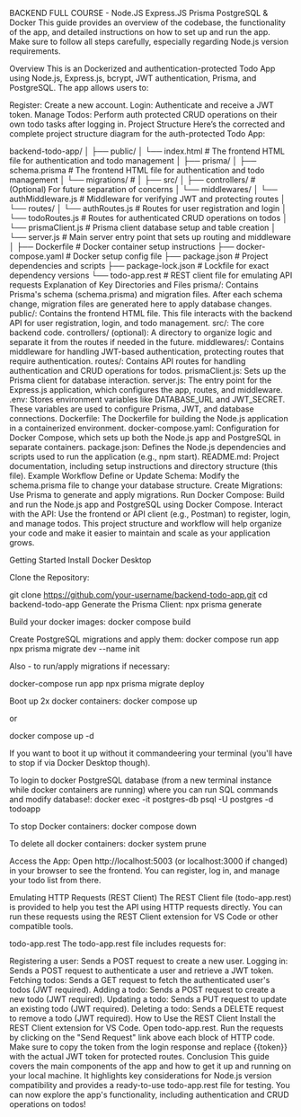 BACKEND FULL COURSE - Node.JS Express.JS Prisma PostgreSQL & Docker
This guide provides an overview of the codebase, the functionality of the app, and detailed instructions on how to set up and run the app. Make sure to follow all steps carefully, especially regarding Node.js version requirements.

Overview
This is an Dockerized and authentication-protected Todo App using Node.js, Express.js, bcrypt, JWT authentication, Prisma, and PostgreSQL. The app allows users to:

Register: Create a new account.
Login: Authenticate and receive a JWT token.
Manage Todos: Perform auth protected CRUD operations on their own todo tasks after logging in.
Project Structure
Here’s the corrected and complete project structure diagram for the auth-protected Todo App:

backend-todo-app/
│
├── public/
│   └── index.html              # The frontend HTML file for authentication and todo management
│
├── prisma/
│   ├── schema.prisma           # The frontend HTML file for authentication and todo management
│   └── migrations/             #
│
├── src/
│   ├── controllers/            # (Optional) For future separation of concerns
│   └── middlewares/
│       └── authMiddleware.js    # Middleware for verifying JWT and protecting routes
│   └── routes/
│       └── authRoutes.js        # Routes for user registration and login
│       └── todoRoutes.js        # Routes for authenticated CRUD operations on todos
│   └── prismaClient.js          # Prisma client database setup and table creation
│   └── server.js                # Main server entry point that sets up routing and middleware
│
├── Dockerfile                   # Docker container setup instructions
├── docker-compose.yaml          # Docker setup config file
├── package.json                 # Project dependencies and scripts
├── package-lock.json            # Lockfile for exact dependency versions
└── todo-app.rest                # REST client file for emulating API requests
Explanation of Key Directories and Files
prisma/: Contains Prisma's schema (schema.prisma) and migration files. After each schema change, migration files are generated here to apply database changes.
public/: Contains the frontend HTML file. This file interacts with the backend API for user registration, login, and todo management.
src/: The core backend code.
controllers/ (optional): A directory to organize logic and separate it from the routes if needed in the future.
middlewares/: Contains middleware for handling JWT-based authentication, protecting routes that require authentication.
routes/: Contains API routes for handling authentication and CRUD operations for todos.
prismaClient.js: Sets up the Prisma client for database interaction.
server.js: The entry point for the Express.js application, which configures the app, routes, and middleware.
.env: Stores environment variables like DATABASE_URL and JWT_SECRET. These variables are used to configure Prisma, JWT, and database connections.
Dockerfile: The Dockerfile for building the Node.js application in a containerized environment.
docker-compose.yaml: Configuration for Docker Compose, which sets up both the Node.js app and PostgreSQL in separate containers.
package.json: Defines the Node.js dependencies and scripts used to run the application (e.g., npm start).
README.md: Project documentation, including setup instructions and directory structure (this file).
Example Workflow
Define or Update Schema: Modify the schema.prisma file to change your database structure.
Create Migrations: Use Prisma to generate and apply migrations.
Run Docker Compose: Build and run the Node.js app and PostgreSQL using Docker Compose.
Interact with the API: Use the frontend or API client (e.g., Postman) to register, login, and manage todos.
This project structure and workflow will help organize your code and make it easier to maintain and scale as your application grows.

Getting Started
Install Docker Desktop

Clone the Repository:

git clone https://github.com/your-username/backend-todo-app.git
cd backend-todo-app
Generate the Prisma Client:
npx prisma generate

Build your docker images:
docker compose build

Create PostgreSQL migrations and apply them:
docker compose run app npx prisma migrate dev --name init

Also - to run/apply migrations if necessary:

docker-compose run app npx prisma migrate deploy

Boot up 2x docker containers:
docker compose up

or

docker compose up -d

If you want to boot it up without it commandeering your terminal (you'll have to stop if via Docker Desktop though).

To login to docker PostgreSQL database (from a new terminal instance while docker containers are running) where you can run SQL commands and modify database!:
docker exec -it postgres-db psql -U postgres -d todoapp

To stop Docker containers:
docker compose down

To delete all docker containers:
docker system prune

Access the App:
Open http://localhost:5003 (or localhost:3000 if changed) in your browser to see the frontend. You can register, log in, and manage your todo list from there.

Emulating HTTP Requests (REST Client)
The REST Client file (todo-app.rest) is provided to help you test the API using HTTP requests directly. You can run these requests using the REST Client extension for VS Code or other compatible tools.

todo-app.rest
The todo-app.rest file includes requests for:

Registering a user: Sends a POST request to create a new user.
Logging in: Sends a POST request to authenticate a user and retrieve a JWT token.
Fetching todos: Sends a GET request to fetch the authenticated user's todos (JWT required).
Adding a todo: Sends a POST request to create a new todo (JWT required).
Updating a todo: Sends a PUT request to update an existing todo (JWT required).
Deleting a todo: Sends a DELETE request to remove a todo (JWT required).
How to Use the REST Client
Install the REST Client extension for VS Code.
Open todo-app.rest.
Run the requests by clicking on the "Send Request" link above each block of HTTP code.
Make sure to copy the token from the login response and replace {{token}} with the actual JWT token for protected routes.
Conclusion
This guide covers the main components of the app and how to get it up and running on your local machine. It highlights key considerations for Node.js version compatibility and provides a ready-to-use todo-app.rest file for testing. You can now explore the app's functionality, including authentication and CRUD operations on todos!
